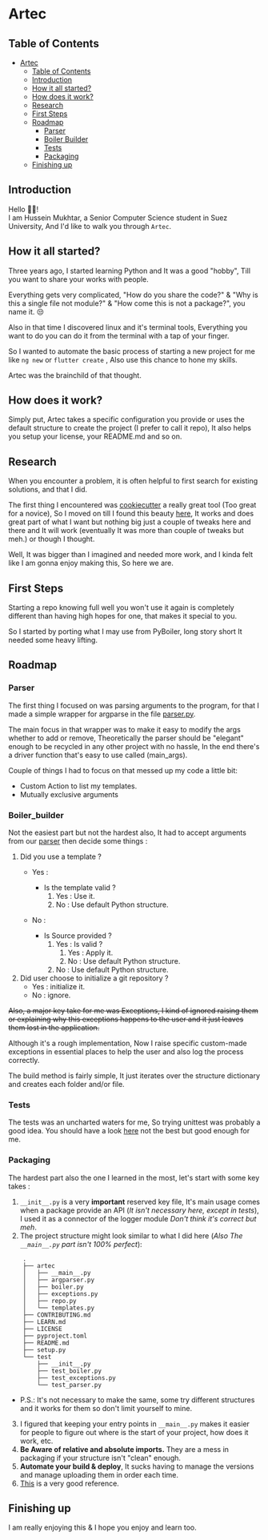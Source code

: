 # Artec

## Table of Contents 
- [Artec](#artec)
    - [Table of Contents](#table-of-contents)
    - [Introduction](#introduction)
    - [How it all started?](#how-it-all-started)
    - [How does it work?](#how-does-it-work)
    - [Research](#research)
    - [First Steps](#first-steps)
    - [Roadmap](#roadmap)
        - [Parser](#parser)
        - [Boiler Builder](#boiler_builder)
        - [Tests](#tests)
        - [Packaging](#packaging)
    - [Finishing up](#finishing-up)



## Introduction

Hello 👋🏿! <br>
I am Hussein Mukhtar, a Senior Computer Science student in Suez University, And I'd like to walk you through ```Artec```.  

## How it all started?
Three years ago, I started learning Python and It was a good "hobby", Till you want to share your works with people.

Everything gets very complicated, "How do you share the code?" & "Why is this a single file not module?" & "How come this is not a package?", you name it. 😒

Also in that time I discovered linux and it's terminal tools, Everything you want to do you can do it from the terminal with a tap of your finger.

So I wanted to automate the basic process of starting a new project for me like ```ng new``` or ```flutter create``` , Also use this chance to hone my skills.

Artec was the brainchild of that thought. 

## How does it work?

Simply put, Artec takes a specific configuration you provide or uses the default structure to create the project (I prefer to call it repo), It also helps you setup your license, your README.md and so on.

## Research 

When you encounter a problem, it is often helpful to first search for existing solutions, and that I did.

The first thing I encountered was [cookiecutter](https://github.com/cookiecutter/cookiecutter) a really great tool (Too great for a novice), So I moved on till I found this beauty [here](https://github.com/Link-/pyboiler), It works and does great part of what I want but nothing big just a couple of tweaks here and there and It will work (eventually It was more than couple of tweaks but meh.) or though I thought. 

Well, It was bigger than I imagined and needed more work, and I kinda felt like I am gonna enjoy making this, So here we are. 

## First Steps 

Starting a repo knowing full well you won't use it again is completely different than having high hopes for one, that makes it special to you.

So I started by porting what I may use from PyBoiler, long story short It needed some heavy lifting.


## Roadmap 

### Parser 
The first thing I focused on was parsing arguments to the program, for that I made a simple wrapper for argparse in the file [parser.py](artec\argparser.py). 

The main focus in that wrapper was to make it easy to modify the args whether to add or remove, Theoretically the parser should be "elegant" enough to be recycled in any other project with no hassle, In the end there's a driver function that's easy to use called (main_args).

Couple of things I had to focus on that messed up my code a little bit: 
* Custom Action to list my templates.
* Mutually exclusive arguments 

### Boiler_builder
Not the easiest part but not the hardest also, It had to accept arguments from our [parser](#parser) then decide some things : 
    
1. Did you use a template ? 
    * Yes :
        * Is the template valid ? 
            1. Yes : Use it. 
            2. No : Use default Python structure. 

    * No  : 
        * Is Source provided ? 
            1. Yes : Is valid ?
                1. Yes : Apply it.
                2. No : Use default Python structure. 
            2. No : Use default Python structure. 
2. Did user choose to initialize a git repository ?
    * Yes : initialize it.
    * No : ignore.

~~Also, a major key take for me was Exceptions, I kind of ignored raising them or explaining why this exceptions happens to the user and it just leaves them lost in the application.~~

Although it's a rough implementation, Now I raise specific custom-made exceptions in essential places to help the user and also log the process correctly.    

The build method is fairly simple, It just iterates over the structure dictionary and creates each folder and/or file.      

### Tests 
The tests was an uncharted waters for me, So trying unittest was probably a good idea. You should have a look [here](tests/) not the best but good enough for me.

### Packaging
The hardest part also the one I learned in the most, let's start with some key takes : 
1. ```__init__.py``` is a very **important** reserved key file, It's main usage comes when a package provide an API (_It isn't necessary here, except in tests_), I used it as a connector of the logger module _Don't think it's correct but meh_.
2. The project structure might look similar to what I did here (*Also The ```__main__.py``` part isn't 100% perfect*):    
```    
    .
    ├── artec
    │   ├── __main__.py
    │   ├── argparser.py
    │   ├── boiler.py
    │   ├── exceptions.py
    │   ├── repo.py
    │   └── templates.py
    ├── CONTRIBUTING.md
    ├── LEARN.md
    ├── LICENSE
    ├── pyproject.toml
    ├── README.md
    ├── setup.py
    └── test
        ├── __init__.py
        ├── test_boiler.py
        ├── test_exceptions.py
        └── test_parser.py
``` 
* P.S.: It's not necessary to make the same, some try different structures and it works for them so don't limit yourself to mine.

3. I figured that keeping your entry points in ```__main__.py``` makes it easier for people to figure out where is the start of your project, how does it work, etc.
4. **Be Aware of relative and absolute imports.** They are a mess in packaging if your structure isn't "clean" enough. 
5. **Automate your build & deploy**, It sucks having to manage the versions and manage uploading them in order each time. 
5. [This](https://packaging.python.org/en/latest/overview/) is a very good reference.


## Finishing up
I am really enjoying this & I hope you enjoy and learn too.  






